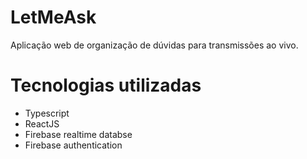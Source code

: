 # LetMeAsk

Aplicação web de organização de dúvidas para transmissões ao vivo. 

# Tecnologias utilizadas

- Typescript
- ReactJS
- Firebase realtime databse
- Firebase authentication





